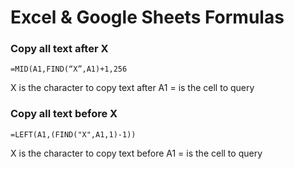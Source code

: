 
# Excel & Google Sheets Formulas

### Copy all text after X

`=MID(A1,FIND(“X”,A1)+1,256`

X is the character to copy text after A1 = is the cell to query

### Copy all text before X

`=LEFT(A1,(FIND("X",A1,1)-1))`

X is the character to copy text before A1 = is the cell to query